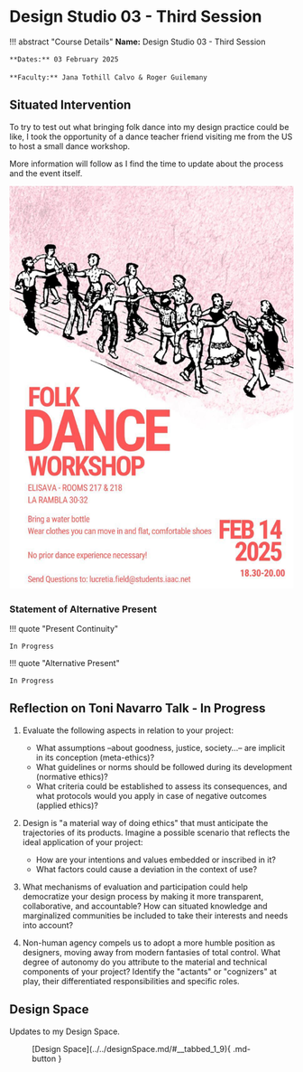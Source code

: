 # Design Studio 03 - Third Session 

!!! abstract "Course Details"
    **Name:** Design Studio 03 - Third Session 

    **Dates:** 03 February 2025

    **Faculty:** Jana Tothill Calvo & Roger Guilemany

## Situated Intervention 

To try to test out what bringing folk dance into my design practice could be like, I took the opportunity of a dance teacher friend visiting me from the US to host a small dance workshop. 

More information will follow as I find the time to update about the process and the event itself. 

![Flyer from dance event](../../images/term2/designstudio/Flyer.jpeg)


### Statement of Alternative Present

<div class="grid" markdown>
!!! quote "Present Continuity"
        
    In Progress 


!!! quote "Alternative Present"

    In Progress 

</div>


## Reflection on Toni Navarro Talk - In Progress 

1. Evaluate the following aspects in relation to your project: 
    - What assumptions –about goodness, justice, society…– are implicit in its conception (meta-ethics)? 
    - What guidelines or norms should be followed during its development (normative ethics)? 
    - What criteria could be established to assess its consequences, and what protocols would you apply in case of negative outcomes (applied ethics)?
	
2. Design is "a material way of doing ethics" that must anticipate the trajectories of its products. Imagine a possible scenario that reflects the ideal application of your project: 
    - How are your intentions and values embedded or inscribed in it? 
    - What factors could cause a deviation in the context of use?

3. What mechanisms of evaluation and participation could help democratize your design process by making it more transparent, collaborative, and accountable? How can situated knowledge and marginalized communities be included to take their interests and needs into account?

4. Non-human agency compels us to adopt a more humble position as designers, moving away from modern fantasies of total control. What degree of autonomy do you attribute to the material and technical components of your project? Identify the "actants" or "cognizers" at play, their differentiated responsibilities and specific roles. 


## Design Space 

Updates to my Design Space. 

<figure markdown="span"> [Design Space](../../designSpace.md/#__tabbed_1_9){ .md-button } </figure> 

<!-- ## Reflection 

Below is my audio reflection. 

<br>
<figure markdown="span">
    <audio controls src="../../../audio/DesignStudioReflection_02Feb.mp3"></audio>
</figure> -->